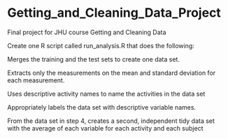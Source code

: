 # Getting_and_Cleaning_Data_Project
Final project for JHU course Getting and Cleaning Data

Create one R script called run_analysis.R that does the following:

Merges the training and the test sets to create one data set.

Extracts only the measurements on the mean and standard deviation for each measurement.

Uses descriptive activity names to name the activities in the data set

Appropriately labels the data set with descriptive variable names.

From the data set in step 4, creates a second, independent tidy data set with the average of each variable for each activity and each subject
